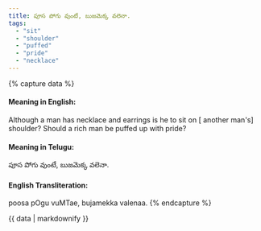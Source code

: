 ```yaml
---
title: పూస పోగు వుంటే, బుజమెక్క వలెనా.
tags:
  - "sit"
  - "shoulder"
  - "puffed"
  - "pride"
  - "necklace"
---
```


{% capture data %}
#### Meaning in English:
Although a man has necklace and earrings is he to sit on [ another man's] shoulder?
Should a rich man be puffed up with pride?

#### Meaning in Telugu:
పూస పోగు వుంటే, బుజమెక్క వలెనా.

#### English Transliteration:
poosa pOgu vuMTae, bujamekka valenaa.
{% endcapture %}

<div class="notice">{{ data | markdownify }}</div>

